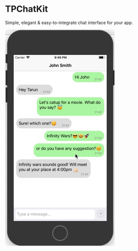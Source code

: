 # TPChatKit
Simple, elegant &amp; easy-to-integrate chat interface for your app.

![Alt TPChatKit Demo](https://github.com/Tarunp123/TPChatKit/blob/master/public_resources/TPChatKit-Demo.gif)
